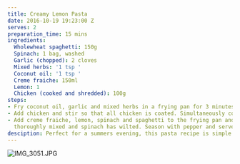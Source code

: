 ```yaml
---
title: Creamy Lemon Pasta
date: 2016-10-19 19:23:00 Z
serves: 2
preparation_time: 15 mins
ingredients:
  Wholewheat spaghetti: 150g
  Spinach: 1 bag, washed
  Garlic (chopped): 2 cloves
  Mixed herbs: '1 tsp '
  Coconut oil: '1 tsp '
  Creme fraiche: 150ml
  Lemon: 1
  Chicken (cooked and shredded): 100g
steps:
- Fry coconut oil, garlic and mixed herbs in a frying pan for 3 minutes.
- Add chicken and stir so that all chicken is coated. Simultaneously cook spaghetti.
- Add creme fraiche, lemon, spinach and spaghetti to the frying pan and stir until
  thoroughly mixed and spinach has wilted. Season with pepper and serve.
desciption: Perfect for a summers evening, this pasta recipe is simple and zesty.
---
```


![IMG_3051.JPG](/uploads/IMG_3051.JPG)
